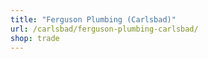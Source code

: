```yaml
---
title: "Ferguson Plumbing (Carlsbad)"
url: /carlsbad/ferguson-plumbing-carlsbad/
shop: trade
---
```

